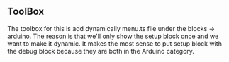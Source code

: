 ## ToolBox

The toolbox for this is add dynamically menu.ts file under the blocks -> arduino. The reason is that we'll only show the setup block once and we want to make it dynamic. It makes the most sense to put setup block with the debug block because they are both in the Arduino category.
